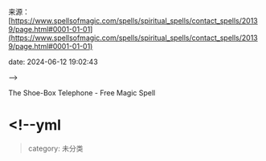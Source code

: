 来源：[https://www.spellsofmagic.com/spells/spiritual_spells/contact_spells/20139/page.html#0001-01-01](https://www.spellsofmagic.com/spells/spiritual_spells/contact_spells/20139/page.html#0001-01-01)

date: 2024-06-12 19:02:43

-->

The Shoe-Box Telephone - Free Magic Spell

# <!--yml

> category: 未分类
